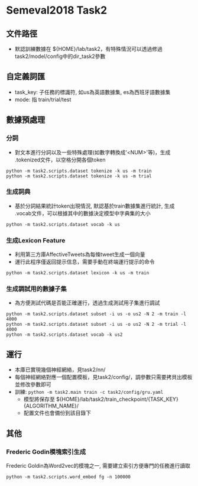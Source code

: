 # Semeval2018 Task2

## 文件路徑

* 默認訓練數據在 ${HOME}/lab/task2，有特殊情況可以透過修過task2/model/config中的dir_task2參數

## 自定義詞匯

* task_key: 子任務的標識符, 如us為英語數據集, es為西班牙語數據集
* mode: 指 train/trial/test

## 數據預處理

### 分詞

* 對文本進行分詞以及一些特殊處理(如數字轉換成'\<NUM\>'等)，生成 .tokenized文件，以空格分開各個token

```
python -m task2.scripts.dataset tokenize -k us -m train
python -m task2.scripts.dataset tokenize -k us -m trial
```

### 生成詞典

* 基於分詞結果統計token出現情況, 默認基於train數據集進行統計, 生成 .vocab文件，可以根據其中的數據決定模型中字典集的大小

```
python -m task2.scripts.dataset vocab -k us
```

### 生成Lexicon Feature

* 利用第三方庫AffectiveTweets為每條tweet生成一個向量
* 運行此程序僅返回提示信息，需要手動在終端運行提示的命令

```
python -m task2.scripts.dataset lexicon -k us -m train
```

### 生成調試用的數據子集

* 為方便測試代碼是否能正確運行，透過生成測試用子集進行調試

```
python -m task2.scripts.dataset subset -i us -o us2 -N 2 -m train -l 4000
python -m task2.scripts.dataset subset -i us -o us2 -N 2 -m trial -l 4000
python -m task2.scripts.dataset vocab -k us2
```

## 運行

* 本庫已實現幾個神經網絡，見task2/nn/
* 每個神經網絡對應一個配置模板，見task2/config/，調參數只需要拷貝出模板並修改參數即可
* 訓練: ```python -m task2.main train -c task2/config/gru.yaml```
    * 模型將保存至 ${HOME}/lab/task2/train_checkpoint/{TASK_KEY}{ALGORITHM_NAME}/
    * 配置文件也會備份到該目錄下

## 其他

### Frederic Godin模塊索引生成

Frederic Goldin為Word2vec的模塊之一, 需要建立索引方便專門的任務進行讀取
```
python -m task2.scripts.word_embed fg -n 100000
```
